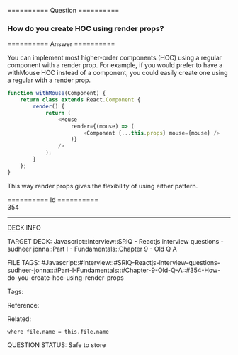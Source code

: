 ========== Question ==========  

### How do you create HOC using render props?  

========== Answer ==========  

You can implement most higher-order components (HOC) using a regular component with a render prop. For example, if you would prefer to have a withMouse HOC instead of a <Mouse> component, you could easily create one using a regular <Mouse> with a render prop.

```javascript
function withMouse(Component) {
    return class extends React.Component {
        render() {
            return (
                <Mouse
                    render={(mouse) => (
                        <Component {...this.props} mouse={mouse} />
                    )}
                />
            );
        }
    };
}
```

This way render props gives the flexibility of using either pattern.

========== Id ==========  
354

---

DECK INFO

TARGET DECK: Javascript::Interview::SRIQ - Reactjs interview questions - sudheer jonna::Part I - Fundamentals::Chapter 9 - Old Q A

FILE TAGS: #Javascript::#Interview::#SRIQ-Reactjs-interview-questions-sudheer-jonna::#Part-I-Fundamentals::#Chapter-9-Old-Q-A::#354-How-do-you-create-hoc-using-render-props

Tags:

Reference:

Related:

```dataview
where file.name = this.file.name
```
QUESTION STATUS: Safe to store
